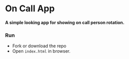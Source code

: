 # On Call App

#### A simple looking app for showing on call person rotation.

### Run
- Fork or download the repo
- Open `index.html` in browser.

